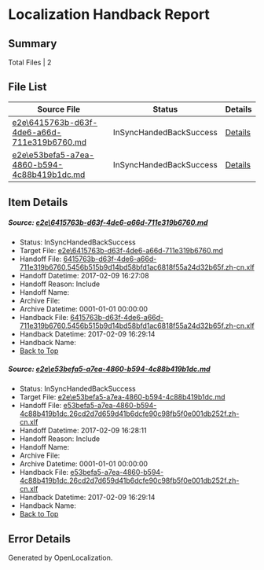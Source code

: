 # <a name='report-top'></a> Localization Handback Report

## Summary
 Total Files | 2

## File List
 Source File | Status | Details 
 ----------- | ------ | ------- 
 [e2e\6415763b-d63f-4de6-a66d-711e319b6760.md](https://github.com/OpenLocalizationTestOrg/ol-test0/blob/239df5585a7ed1a97c554ce962d9475916ceb240/e2e/6415763b-d63f-4de6-a66d-711e319b6760.md) | InSyncHandedBackSuccess | [Details](#5a712d736295995a17088b5f98fc3bb6a4a85ec41)
 [e2e\e53befa5-a7ea-4860-b594-4c88b419b1dc.md](https://github.com/OpenLocalizationTestOrg/ol-test0/blob/239df5585a7ed1a97c554ce962d9475916ceb240/e2e/e53befa5-a7ea-4860-b594-4c88b419b1dc.md) | InSyncHandedBackSuccess | [Details](#69eb4917631676e4bd1e8ac9c2b6e4ef16a6cdbe2)

## Item Details
##### <a name='5a712d736295995a17088b5f98fc3bb6a4a85ec41'></a> Source: [e2e\6415763b-d63f-4de6-a66d-711e319b6760.md](https://github.com/OpenLocalizationTestOrg/ol-test0/blob/239df5585a7ed1a97c554ce962d9475916ceb240/e2e/6415763b-d63f-4de6-a66d-711e319b6760.md)
* Status: InSyncHandedBackSuccess
* Target File: [e2e\6415763b-d63f-4de6-a66d-711e319b6760.md](https://github.com/OpenLocalizationTestOrg/ol-test0-zhcn/blob/9a043d4335bc346d5af0859ba9f01f04377be707/e2e/6415763b-d63f-4de6-a66d-711e319b6760.md)
* Handoff File: [6415763b-d63f-4de6-a66d-711e319b6760.5456b515b9d14bd58bfd1ac6818f55a24d32b65f.zh-cn.xlf](https://github.com/OpenLocalizationTestOrg/ol-test0-handoff/blob/a31bc23dee98c77aadd96c37b9d02ecb5ac5b685/ol-handoff/OpenLocalizationTestOrg/ol-test0-zhcn/shujia/ht/6415763b-d63f-4de6-a66d-711e319b6760.5456b515b9d14bd58bfd1ac6818f55a24d32b65f.zh-cn.xlf)
* Handoff Datetime: 2017-02-09 16:27:08
* Handoff Reason: Include
* Handoff Name: 
* Archive File: 
* Archive Datetime: 0001-01-01 00:00:00
* Handback File: [6415763b-d63f-4de6-a66d-711e319b6760.5456b515b9d14bd58bfd1ac6818f55a24d32b65f.zh-cn.xlf](https://github.com/OpenLocalizationTestOrg/ol-test0-handback/blob/c6a8a630a129a11e0798ceee18c379a6bef8bf98/ol-handback/OpenLocalizationTestOrg/ol-test0-zhcn/shujia/ht/6415763b-d63f-4de6-a66d-711e319b6760.5456b515b9d14bd58bfd1ac6818f55a24d32b65f.zh-cn.xlf)
* Handback Datetime: 2017-02-09 16:29:14
* Handback Name: 
* [Back to Top](#report-top)

##### <a name='69eb4917631676e4bd1e8ac9c2b6e4ef16a6cdbe2'></a> Source: [e2e\e53befa5-a7ea-4860-b594-4c88b419b1dc.md](https://github.com/OpenLocalizationTestOrg/ol-test0/blob/239df5585a7ed1a97c554ce962d9475916ceb240/e2e/e53befa5-a7ea-4860-b594-4c88b419b1dc.md)
* Status: InSyncHandedBackSuccess
* Target File: [e2e\e53befa5-a7ea-4860-b594-4c88b419b1dc.md](https://github.com/OpenLocalizationTestOrg/ol-test0-zhcn/blob/9a043d4335bc346d5af0859ba9f01f04377be707/e2e/e53befa5-a7ea-4860-b594-4c88b419b1dc.md)
* Handoff File: [e53befa5-a7ea-4860-b594-4c88b419b1dc.26cd2d7d659d41b6dcfe90c98fb5f0e001db252f.zh-cn.xlf](https://github.com/OpenLocalizationTestOrg/ol-test0-handoff/blob/1159d4c5cc2985eb33f39705651dad55dfc64124/ol-handoff/OpenLocalizationTestOrg/ol-test0-zhcn/shujia/ht/e53befa5-a7ea-4860-b594-4c88b419b1dc.26cd2d7d659d41b6dcfe90c98fb5f0e001db252f.zh-cn.xlf)
* Handoff Datetime: 2017-02-09 16:28:11
* Handoff Reason: Include
* Handoff Name: 
* Archive File: 
* Archive Datetime: 0001-01-01 00:00:00
* Handback File: [e53befa5-a7ea-4860-b594-4c88b419b1dc.26cd2d7d659d41b6dcfe90c98fb5f0e001db252f.zh-cn.xlf](https://github.com/OpenLocalizationTestOrg/ol-test0-handback/blob/c6a8a630a129a11e0798ceee18c379a6bef8bf98/ol-handback/OpenLocalizationTestOrg/ol-test0-zhcn/shujia/ht/e53befa5-a7ea-4860-b594-4c88b419b1dc.26cd2d7d659d41b6dcfe90c98fb5f0e001db252f.zh-cn.xlf)
* Handback Datetime: 2017-02-09 16:29:14
* Handback Name: 
* [Back to Top](#report-top)


## Error Details

Generated by OpenLocalization.
